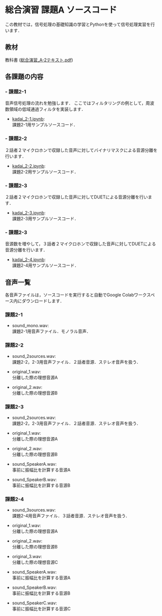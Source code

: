 # 総合演習 課題A ソースコード

この教材では，信号処理の基礎知識の学習とPythonを使って信号処理実習を行います．

## 教材

教科書 ([総合演習_A-2テキスト.pdf](https://github.com/YosukeSugiura/SougouEnshu-A/blob/master/%E7%B7%8F%E5%90%88%E6%BC%94%E7%BF%92_%E8%AA%B2%E9%A1%8CA-2%E3%83%86%E3%82%AD%E3%82%B9%E3%83%88.pdf))

## 各課題の内容

### - 課題2-1
 
音声信号処理の流れを勉強します．
ここではフィルタリングの例として，周波数領域の低域通過フィルタを実装します．

- [kadai_2-1.ipynb](https://github.com/YosukeSugiura/SougouEnshu-A/blob/master/kadai_2_1.ipynb):  
   課題2-1用サンプルソースコード．

### - 課題2-2

２話者２マイクロホンで収録した音声に対してバイナリマスクによる音源分離を行います．

- [kadai_2-2.ipynb](https://github.com/YosukeSugiura/SougouEnshu-A/blob/master/kadai_2_2.ipynb):  
   課題2-2用サンプルソースコード．

### - 課題2-3

２話者２マイクロホンで収録した音声に対してDUETによる音源分離を行います．

- [kadai_2-3.ipynb](https://github.com/YosukeSugiura/SougouEnshu-A/blob/master/kadai_2_3.ipynb):  
   課題2-3用サンプルソースコード．

### - 課題2-3

音源数を増やして，３話者２マイクロホンで収録した音声に対してDUETによる音源分離を行います．

- [kadai_2-4.ipynb](https://github.com/YosukeSugiura/SougouEnshu-A/blob/master/kadai_2_4.ipynb):  
   課題2-4用サンプルソースコード．

## 音声一覧

各音声ファイルは，ソースコードを実行すると自動でGoogle Colabワークスペース内にダウンロードします．

### 課題2-1

- sound_mono.wav:  
   課題2-1用音声ファイル．モノラル音声．  

### 課題2-2

- sound_2sources.wav:  
   課題2-2，2-3用音声ファイル．２話者音源．ステレオ音声を扱う．  
   
- original_1.wav:  
   分離した際の理想音源A

- original_2.wav:  
   分離した際の理想音源B
   
### 課題2-3

- sound_2sources.wav:  
   課題2-2，2-3用音声ファイル．２話者音源．ステレオ音声を扱う．  
   
- original_1.wav:  
   分離した際の理想音源A

- original_2.wav:  
   分離した際の理想音源B
   
- sound_SpeakerA.wav:  
   事前に振幅比を計算する音源A

- sound_SpeakerB.wav:  
   事前に振幅比を計算する音源B
   
### 課題2-4

- sound_3sources.wav:  
   課題2-4用音声ファイル．３話者音源．ステレオ音声を扱う．  
   
- original_1.wav:  
   分離した際の理想音源A

- original_2.wav:  
   分離した際の理想音源B
   
- original_3.wav:  
   分離した際の理想音源C
   
- sound_SpeakerA.wav:  
   事前に振幅比を計算する音源A

- sound_SpeakerB.wav:  
   事前に振幅比を計算する音源B
   
- sound_SpeakerC.wav:  
   事前に振幅比を計算する音源C
